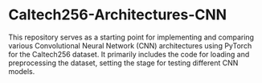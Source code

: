 # Caltech256-Architectures-CNN
This repository serves as a starting point for implementing and comparing various Convolutional Neural Network (CNN) architectures using PyTorch for the Caltech256 dataset. It primarily includes the code for loading and preprocessing the dataset, setting the stage for testing different CNN models.
